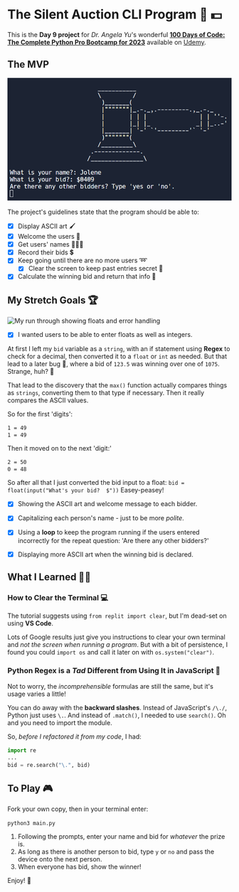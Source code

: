 # The Silent Auction CLI Program 🤫 💵

This is the **Day 9 project** for _Dr. Angela Yu_'s wonderful **[100 Days of Code: The Complete Python Pro Bootcamp for 2023](https://www.udemy.com/course/100-days-of-code/?gclid=Cj0KCQjwxMmhBhDJARIsANFGOSvM31FtILp1iKZUsuX0H3awEE5KM7KePGdsxGZZwIv2p7J9cQZRL2EaArJHEALw_wcB)** available on [Udemy](https://www.udemy.com/).

## The MVP

![The example project](./screenshots/replit.png)

The project's guidelines state that the program should be able to:
- [x] Display ASCII art 🖌️
- [x] Welcome the users 👋
- [x] Get users' names 🧑‍🤝‍🧑
- [x] Record their bids 💲
- [x] Keep going until there are no more users ➿
  - [x] Clear the screen to keep past entries secret 🤫
- [x] Calculate the winning bid and return that info 🥳

## My Stretch Goals 🏆

![My run through showing floats and error handling](./screenshots/blind-auction.gif)

- [x] I wanted users to be able to enter floats as well as integers.

At first I left my `bid` variable as a `string`, with an if statement using **Regex** to check for a decimal, then converted it to a `float` or `int` as needed. But that lead to a later bug 🐞, where a bid of `123.5` was winning over one of `1075`. Strange, huh? 🤯

That lead to the discovery that the `max()` function actually compares things as `strings`, converting them to that type if necessary. Then it really compares the ASCII values.

So for the first 'digits':
```
1 = 49
1 = 49
```
Then it moved on to the next 'digit:'
```
2 = 50
0 = 48
```
So after all that I just converted the bid input to a float:
`bid = float(input("What's your bid?  $"))`
Easey-peasey!

- [x] Showing the ASCII art and welcome message to each bidder.
- [x] Capitalizing each person's name - just to be more _polite_.
- [x] Using a **loop** to keep the program running if the users entered incorrectly for the repeat question: 'Are there any other bidders?'
- [x] Displaying more ASCII art when the winning bid is declared.


## What I Learned 🧑‍🎓

### How to Clear the Terminal 💻

The tutorial suggests using `from replit import clear`, but I'm dead-set on using **VS Code**.  

Lots of Google results just give you instructions to clear your own terminal and _not the screen when running a program_. But with a bit of persistence, I found you could `import os` and call it later on with `os.system("clear")`.

### Python Regex is a _Tad_ Different from Using It in JavaScript 🐍

Not to worry, the _incomprehensible_ formulas are still the same, but it's usage varies a little!

You can do away with the **backward slashes**. Instead of JavaScript's `/\./`, Python just uses `\.`. And instead of `.match()`, I needed to use `search()`. Oh and you need to import the module.

So, _before I refactored it from my code_, I had:
```python
import re
...
bid = re.search("\.", bid)
```

## To Play 🎮

Fork your own copy, then in your terminal enter:

`python3 main.py`

1) Following the prompts, enter your name and bid for _whatever_ the prize is.
2) As long as there is another person to bid, type `y` or `no` and pass the device onto the next person.
3) When everyone has bid, show the winner!

Enjoy! 🍪

